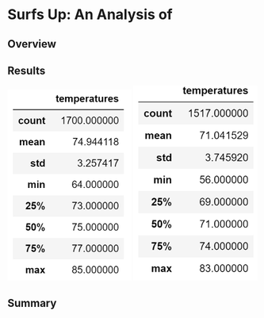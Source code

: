 # Surfs Up: An Analysis of 
## Overview


## Results

<img src="https://github.com/mayajaral/surfs-up/blob/main/June.PNG" width="250">
<img src="https://github.com/mayajaral/surfs-up/blob/main/December.PNG" width="250">



## Summary
